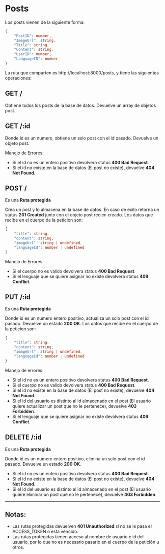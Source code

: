 # Posts

Los posts vienen de la siguiente forma:
```ts
{
    "PostID": number,
    "ImageUrl": string,
    "Title": string,
    "Content": string,
    "UserID": number,
    "LanguageID": number
}
```

La ruta que comparten es http://localhost:8000/posts, y tiene las siguientes operaciones:

## GET /
Obtiene todos los posts de la base de datos. Devuelve un array de objetos post.

## GET /:id
Donde id es un numero, obtiene un solo post con el id pasado. Devuelve un objeto post.

Manejo de Errores:
- Si el id no es un entero positivo devolvera status **400 Bad Request**.
- Si el id no existe en la base de datos (El post no existe), devuelve **404 Not Found**.

## POST /
Es una **Ruta protegida**

Crea un post y lo almacena en la base de datos. En caso de exito retorna un status **201 Created** junto con el objeto post recien creado. Los datos que recibe en el cuerpo de la peticion son:
```ts
{
    "title": string,
    "content": string,
    "imageUrl": string | undefined,
    "languageId": number | undefined
}
```
Manejo de Errores:
- Si el cuerpo no es valido devolvera status **400 Bad Request**.
- Si el lenguaje que se quiere asignar no existe devolvera status **409 Conflict**.

## PUT /:id
Es una **Ruta protegida**

Donde id es un numero entero positivo, actualiza un solo post con el id pasado. Devuelve un estado **200 OK**. Los datos que recibe en el cuerpo de la peticion son:
```ts
{
    "title": string,
    "content": string,
    "imageUrl": string | undefined,
    "languageId": number | undefined
}
```
Manejo de errores:
- Si el id no es un entero positivo devolvera status **400 Bad Request**.
- Si el cuerpo no es valido devolvera status **400 Bad Request**.
- Si el id no existe en la base de datos (El post no existe), devuelve **404 Not Found**.
- Si el id del usuario es distinto al id almacenado en el post (El usuario quiere actualizar un post que no le pertenece), devuelve **403 Forbidden**.
- Si el lenguaje que se quiere asignar no existe devolvera status **409 Conflict**.

## DELETE /:id
Es una **Ruta protegida**

Donde id es un numero entero positivo, elimina un solo post con el id pasado. Devuelve un estado **200 OK**.

- Si el id no es un entero positivo devolvera status **400 Bad Request**.
- Si el id no existe en la base de datos (El post no existe), devuelve **404 Not Found**.
- Si el id del usuario es distinto al id almacenado en el post (El usuario quiere eliminar un post que no le pertenece), devuelve **403 Forbidden**.

___
## Notas:
- Las rutas protegidas devuelven **401 Unauthorized** si no se le pasa el ACCESS_TOKEN o esta vencido.
- Las rutas protegidas tienen acceso al nombre de usuario e id del usuario, por lo que no es necesario pasarlo en el cuerpo de la petición u otros.